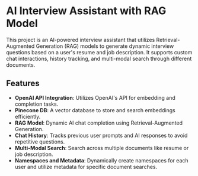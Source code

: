 # AI Interview Assistant with RAG Model

This project is an AI-powered interview assistant that utilizes Retrieval-Augmented Generation (RAG) models to generate dynamic interview questions based on a user's resume and job description. It supports custom chat interactions, history tracking, and multi-modal search through different documents.

## Features

-   **OpenAI API Integration**: Utilizes OpenAI's API for embedding and completion tasks.
-   **Pinecone DB**: A vector database to store and search embeddings efficiently.
-   **RAG Model**: Dynamic AI chat completion using Retrieval-Augmented Generation.
-   **Chat History**: Tracks previous user prompts and AI responses to avoid repetitive questions.
-   **Multi-Modal Search**: Search across multiple documents like resume or job description.
-   **Namespaces and Metadata**: Dynamically create namespaces for each user and utilize metadata for specific document searches.
